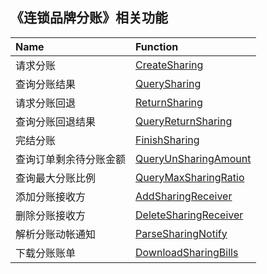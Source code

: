 ## 《连锁品牌分账》相关功能

|Name|Function|
|:----|:----|
|请求分账|[CreateSharing](https://github.com/pyihe/wechat-sdk/blob/master/service/profitsharing/brand/brand.go#L14)|
|查询分账结果|[QuerySharing](https://github.com/pyihe/wechat-sdk/blob/master/service/profitsharing/brand/brand.go#L34)|
|请求分账回退|[ReturnSharing](https://github.com/pyihe/wechat-sdk/blob/master/service/profitsharing/brand/brand.go#L55)|
|查询分账回退结果|[QueryReturnSharing](https://github.com/pyihe/wechat-sdk/blob/master/service/profitsharing/brand/brand.go#L76)|
|完结分账|[FinishSharing](https://github.com/pyihe/wechat-sdk/blob/master/service/profitsharing/brand/brand.go#L110)|
|查询订单剩余待分账金额|[QueryUnSharingAmount](https://github.com/pyihe/wechat-sdk/blob/master/service/profitsharing/brand/brand.go#L130)|
|查询最大分账比例|[QueryMaxSharingRatio](https://github.com/pyihe/wechat-sdk/blob/master/service/profitsharing/brand/brand.go#L146)|
|添加分账接收方|[AddSharingReceiver](https://github.com/pyihe/wechat-sdk/blob/master/service/profitsharing/brand/brand.go#L162)|
|删除分账接收方|[DeleteSharingReceiver](https://github.com/pyihe/wechat-sdk/blob/master/service/profitsharing/brand/brand.go#L182)|
|解析分账动帐通知|[ParseSharingNotify](https://github.com/pyihe/wechat-sdk/blob/master/service/profitsharing/brand/brand.go#L202)|
|下载分账账单|[DownloadSharingBills](https://github.com/pyihe/wechat-sdk/blob/master/service/profitsharing/profitsharing.go#L216)|